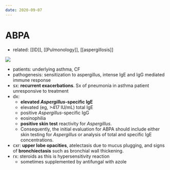 ```yaml
---
date: 2020-09-07
---
```


# ABPA

- related: [[ID]], [[Pulmonology]], [[aspergillosis]]

<!-- ABPA is, cause, sx, dx, rx -->

![](https://photos.thisispiggy.com/file/wikiFiles/image-20200827080709170.png)

- patients: underlying asthma, CF
- pathogenesis: sensitization to aspergillus, intense IgE and IgG mediated immune response
- sx: **recurrent exacerbations**. Sx of pneumonia in asthma patient unresponsive to treatment
- dx:
	- **elevated _Aspergillus_-specific IgE**
	- elevated (eg, >417 IU/mL) total IgE
	- positive _Aspergillus_-specific IgG
	- eosinophilia
	- **positive skin test** reactivity for _Aspergillus_.
	- Consequently, the initial evaluation for ABPA should include either skin testing for _Aspergillus_ or analysis of total and specific IgE concentrations.
- cxr: **upper lobe opacities**, atelectasis due to mucus plugging, and signs of **bronchiectasis** such as bronchial wall thickening.
- rx: steroids as this is hypersensitivity reaction
	- sometimes supplemented by antifungal with azole

